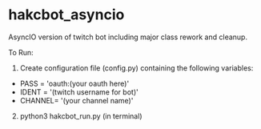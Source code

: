 # hakcbot_asyncio
AsyncIO version of twitch bot including major class rework and cleanup.

To Run:

1. Create configuration file (config.py) containing the following variables:

  - PASS = 'oauth:(your oauth here)'
  - IDENT = '(twitch username for bot)'
  - CHANNEL= '(your channel name)'

2. python3 hakcbot_run.py (in terminal)
